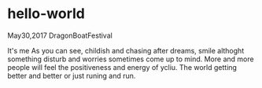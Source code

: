 # hello-world
May30,2017 DragonBoatFestival

It's me
As you can see, childish and chasing after dreams, smile althoght something disturb and worries sometimes come up to mind.
More and more people will feel the positiveness and energy of ycliu.
The world getting better and better or just runing and run.
